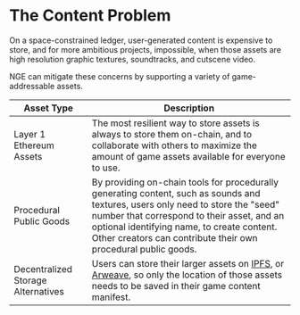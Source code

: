 # The Content Problem

On a space-constrained ledger, user-generated content is expensive to store, and for more ambitious projects, impossible, when those assets are high resolution graphic textures, soundtracks, and cutscene video.

NGE can mitigate these concerns by supporting a variety of game-addressable assets.

| Asset Type                         | Description                                                                                                                                                                                                                                                                                    |
| ---------------------------------- | ---------------------------------------------------------------------------------------------------------------------------------------------------------------------------------------------------------------------------------------------------------------------------------------------- |
| Layer 1 Ethereum Assets            | The most resilient way to store assets is always to store them on-chain, and to collaborate with others to maximize the amount of game assets available for everyone to use.                                                                                                                   |
| Procedural Public Goods            | By providing on-chain tools for procedurally generating content, such as sounds and textures, users only need to store the "seed" number that correspond to their asset, and an optional identifying name, to create content. Other creators can contribute their own procedural public goods. |
| Decentralized Storage Alternatives | Users can store their larger assets on [IPFS](https://en.wikipedia.org/wiki/InterPlanetary\_File\_System), or [Arweave](https://www.arweave.org/), so only the location of those assets needs to be saved in their game content manifest.                                                      |
